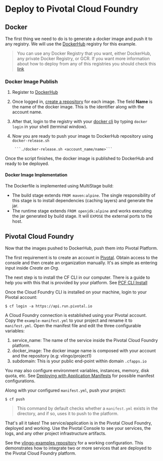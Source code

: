 # Deploy to Pivotal Cloud Foundry

## Docker

The first thing we need to do is to generate a docker image and push it to any registry. We will use the [DockerHub](https://hub.docker.com) registry for this example.

> You can use any Docker Registry that you want, either DockerHub, any private Docker Registry, or GCR. If you want more information about how to deploy from any of this registries you should check this [link](https://docs.cloudfoundry.org/devguide/deploy-apps/push-docker.html)

### Docker Image Publish

1. Register to [DockerHub](https://hub.docker.com/register/)
2. Once logged in, [create a repository](https://hub.docker.com/add/repository/) for each image. The field **Name** is the name of the docker image. This is the identifier along with the account name.
3. After that, login to the registry with your [docker cli](https://docs.docker.com/engine/reference/commandline/login/) by typing `docker login` in your shell (terminal window).
4. Now you are ready to push your image to DockerHub repository using `docker-release.sh`

        ```./docker-release.sh <account_name/name>```

Once the script finishes, the docker image is published to DockerHub and ready to be deployed.

#### Docker Image Implementation

The Dockerfile is implemented using MultiStage build:

- The build stage extends `FROM maven:alpine`. The single responsibility of this stage is to install dependencies (caching layers) and generate the jar.
- The runtime stage extends `FROM openjdk:alpine` and works executing the jar generated by build stage. It will `EXPOSE` the external ports to the host.


## Pivotal Cloud Foundry

Now that the images pushed to DockerHub, push them into Pivotal Platform.

The first requirement is to create an account in [Pivotal](https://pivotal.io/get-started).
Obtain access to the console and then create an organization manually. It's as simple as entering input inside *Create an Org*.

The next step is to install the CF CLI in our computer. There is a guide to help you with this that is provided by your platform. See [PCF CLI Install](https://pivotal.io/platform/pcf-tutorials/getting-started-with-pivotal-cloud-foundry/install-the-cf-cli)

Once the Cloud Foundry CLI is installed on your machine, login to your Pivotal account:

    $ cf login -a https://api.run.pivotal.io

A Cloud Foundry connection is established using your Pivotal account. Copy the `example-manifest.yml` to your project and rename it to `manifest.yml`.
Open the manifest file and edit the three configurable variables:
1. service_name: The name of the service inside the Pivotal Cloud Foundry platform.
2. docker_image: The docker image name is composed with your account and the repository (e.g: vlingo/project1)
3. subdomain: This is your public end-point within domain `.cfapps.io`

You may also configure environment variables, instances, memory, disk quota, etc. See [Deploying with Application Manifests](https://docs.cloudfoundry.org/devguide/deploy-apps/manifest.html) for possible manifest configurations.

Along with your configured `manifest.yml`, push your project:

    $ cf push

 > This command by default checks whether a `manifest.yml` exists in the directory, and if so, uses it to push to the platform.

That's all it takes! The service/application is in the Pivotal Cloud Foundry, deployed and working. Use the Pivotal Console to see your services, the logs, and any other project infrastructure artifacts.

See the [vlingo-examples repository](https://github.com/vlingo/vlingo-examples) for a working configuration. This demonstrates how to integrate two or more services that are deployed to the Pivotal Cloud Foundry platform.
